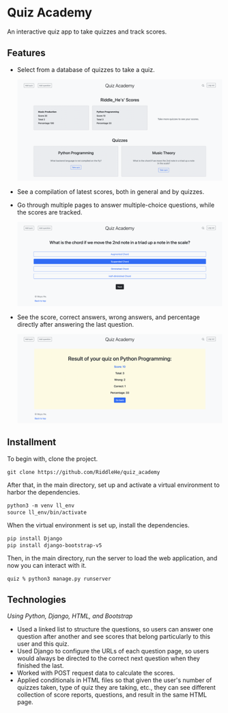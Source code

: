 # Quiz Academy
An interactive quiz app to take quizzes and track scores.
## Features
- Select from a database of quizzes to take a quiz.

    ![index page](static/quiz_scores_and_quizzes.png)

- See a compilation of latest scores, both in general and by quizzes.
- Go through multiple pages to answer multiple-choice questions, while the scores are tracked.

    ![index page](static/quiz_questions.png)

- See the score, correct answers, wrong answers, and percentage directly after answering the last question.

    ![index page](static/quiz_result.png)

## Installment
To begin with, clone the project.
```
git clone https://github.com/RiddleHe/quiz_academy
```
After that, in the main directory, set up and activate a virtual environment to harbor the dependencies.
```
python3 -m venv ll_env
source ll_env/bin/activate
```
When the virtual environment is set up, install the dependencies.
```
pip install Django
pip install django-bootstrap-v5
```
Then, in the main directory, run the server to load the web application, and now you can interact with it.
```
quiz % python3 manage.py runserver
```
## Technologies
*Using Python, Django, HTML, and Bootstrap*
- Used a linked list to structure the questions, so users can answer one question after another and see scores that belong particularly to this user and this quiz.
- Used Django to configure the URLs of each question page, so users would always be directed to the correct next question when they finished the last.
- Worked with POST request data to calculate the scores.
- Applied conditionals in HTML files so that given the user's number of quizzes taken, type of quiz they are taking, etc., they can see different collection of score reports, questions, and result in the same HTML page.

